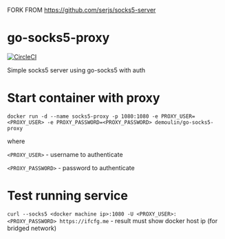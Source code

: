 FORK FROM https://github.com/serjs/socks5-server

# go-socks5-proxy
[![CircleCI](https://circleci.com/gh/demoulin/socks5-server.svg?style=shield)](https://circleci.com/gh/demoulin/socks5-server)

Simple socks5 server using go-socks5 with auth

# Start container with proxy
```docker run -d --name socks5-proxy -p 1080:1080 -e PROXY_USER=<PROXY_USER> -e PROXY_PASSWORD=<PROXY_PASSWORD> demoulin/go-socks5-proxy```

where

```<PROXY_USER>``` - username to authenticate

```<PROXY_PASSWORD>``` - password to authenticate

# Test running service
```curl --socks5 <docker machine ip>:1080 -U <PROXY_USER>:<PROXY_PASSWORD> https://ifcfg.me``` - result must show docker host ip (for bridged network)
